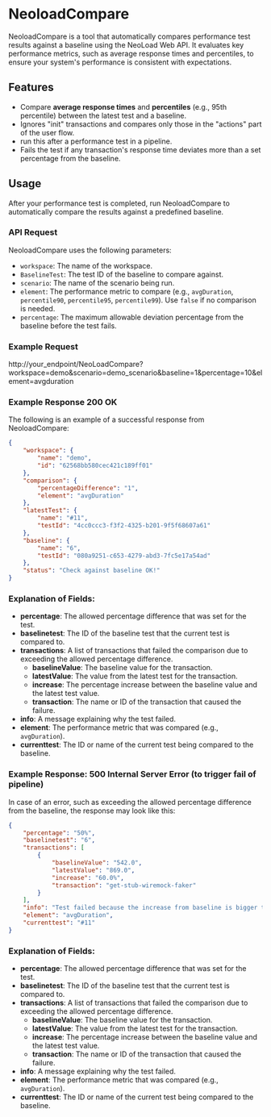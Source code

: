 # NeoloadCompare

NeoloadCompare is a tool that automatically compares performance test results against a baseline using the NeoLoad Web API. It evaluates key performance metrics, such as average response times and percentiles, to ensure your system's performance is consistent with expectations.

## Features

- Compare **average response times** and **percentiles** (e.g., 95th percentile) between the latest test and a baseline.
- Ignores "init" transactions and compares only those in the "actions" part of the user flow.
- run this after a performance test in a pipeline.
- Fails the test if any transaction's response time deviates more than a set percentage from the baseline.

## Usage

After your performance test is completed, run NeoloadCompare to automatically compare the results against a predefined baseline.

### API Request

NeoloadCompare uses the following parameters:

- `workspace`: The name of the workspace.
- `BaselineTest`: The test ID of the baseline to compare against.
- `scenario`: The name of the scenario being run.
- `element`: The performance metric to compare (e.g., `avgDuration`, `percentile90`, `percentile95`, `percentile99`). Use `false` if no comparison is needed.
- `percentage`: The maximum allowable deviation percentage from the baseline before the test fails.

### Example Request

http://your_endpoint/NeoLoadCompare?workspace=demo&scenario=demo_scenario&baseline=1&percentage=10&element=avgduration

### Example Response 200 OK
The following is an example of a successful response from NeoloadCompare:

```json
{
    "workspace": {
        "name": "demo",
        "id": "62568bb580cec421c189ff01"
    },
    "comparison": {
        "percentageDifference": "1",
        "element": "avgDuration"
    },
    "latestTest": {
        "name": "#11",
        "testId": "4cc0ccc3-f3f2-4325-b201-9f5f68607a61"
    },
    "baseline": {
        "name": "6",
        "testId": "080a9251-c653-4279-abd3-7fc5e17a54ad"
    },
    "status": "Check against baseline OK!"
}
```
### Explanation of Fields:

- **percentage**: The allowed percentage difference that was set for the test.
- **baselinetest**: The ID of the baseline test that the current test is compared to.
- **transactions**: A list of transactions that failed the comparison due to exceeding the allowed percentage difference.
    - **baselineValue**: The baseline value for the transaction.
    - **latestValue**: The value from the latest test for the transaction.
    - **increase**: The percentage increase between the baseline value and the latest test value.
    - **transaction**: The name or ID of the transaction that caused the failure.
- **info**: A message explaining why the test failed.
- **element**: The performance metric that was compared (e.g., `avgDuration`).
- **currenttest**: The ID or name of the current test being compared to the baseline.

### Example Response: 500 Internal Server Error (to trigger fail of pipeline)

In case of an error, such as exceeding the allowed percentage difference from the baseline, the response may look like this:

```json
{
    "percentage": "50%",
    "baselinetest": "6",
    "transactions": [
        {
            "baselineValue": "542.0",
            "latestValue": "869.0",
            "increase": "60.0%",
            "transaction": "get-stub-wiremock-faker"
        }
    ],
    "info": "Test failed because the increase from baseline is bigger than the allowed percentage value",
    "element": "avgDuration",
    "currenttest": "#11"
}
```

### Explanation of Fields:

- **percentage**: The allowed percentage difference that was set for the test.
- **baselinetest**: The ID of the baseline test that the current test is compared to.
- **transactions**: A list of transactions that failed the comparison due to exceeding the allowed percentage difference.
  - **baselineValue**: The baseline value for the transaction.
  - **latestValue**: The value from the latest test for the transaction.
  - **increase**: The percentage increase between the baseline value and the latest test value.
  - **transaction**: The name or ID of the transaction that caused the failure.
- **info**: A message explaining why the test failed.
- **element**: The performance metric that was compared (e.g., `avgDuration`).
- **currenttest**: The ID or name of the current test being compared to the baseline.
